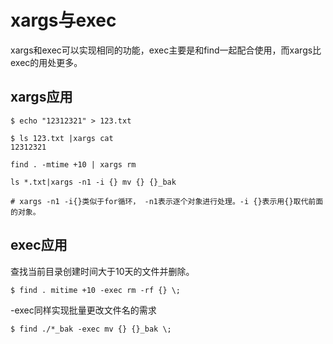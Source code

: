 # xargs与exec

xargs和exec可以实现相同的功能，exec主要是和find一起配合使用，而xargs比exec的用处更多。

## xargs应用

``` shell
$ echo "12312321" > 123.txt

$ ls 123.txt |xargs cat
12312321

find . -mtime +10 | xargs rm

ls *.txt|xargs -n1 -i {} mv {} {}_bak

# xargs -n1 -i{}类似于for循环， -n1表示逐个对象进行处理。-i {}表示用{}取代前面的对象。
```


## exec应用
查找当前目录创建时间大于10天的文件并删除。
``` shell
$ find . mitime +10 -exec rm -rf {} \;
```

-exec同样实现批量更改文件名的需求

``` shell
$ find ./*_bak -exec mv {} {}_bak \;
```













